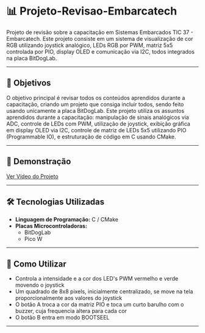 ﻿# 📊 **Projeto-Revisao-Embarcatech**

Projeto de revisão sobre a capacitação em Sistemas Embarcados TIC 37 - Embarcatech. Este projeto consiste em um sistema de visualização de cor RGB utilizando joystick analógico, LEDs RGB por PWM, matriz 5x5 controlada por PIO, display OLED e comunicação via I2C, todos integrados na placa BitDogLab.

---

## 🔎 **Objetivos**

O objetivo principal é revisar todos os conteúdos aprendidos durante a capacitação, criando um projeto que consiga incluir todos, sendo feito usando unicamente a placa BitDogLab.
Este projeto utiliza os assuntos aprendidos durante a capacitação: manipulação de sinais analógicos via ADC, controle de LEDs com PWM, utilização de joystick, exibição gráfica em display OLED via I2C, controle de matriz de LEDs 5x5 utilizando PIO (Programmable IO), e estruturação de código em C usando CMake.

---

## 🎥 **Demonstração**

[Ver Vídeo do Projeto](https://drive.google.com/file/d/1PNSEIfgEr9aK2G-BgxIsujloKBIfRQ7C/view?usp=drive_link)

---

## 🛠️ **Tecnologias Utilizadas**

- **Linguagem de Programação:** C / CMake
- **Placas Microcontroladoras:**
  - BitDogLab
  - Pico W
---

## 📖 **Como Utilizar**

- Controla a intensidade e a cor dos LED's PWM vermelho e verde movendo o joystick
- Um quadrado de 8x8 pixels, inicialmente centralizado, se move na tela proporcionalmente aos valores do joystick
- O botão A troca a cor da matriz PIO e toca um curto barulho com o buzzer, cuja frequencia altera para cada cor
- O botão B entra em modo BOOTSEEL
---
